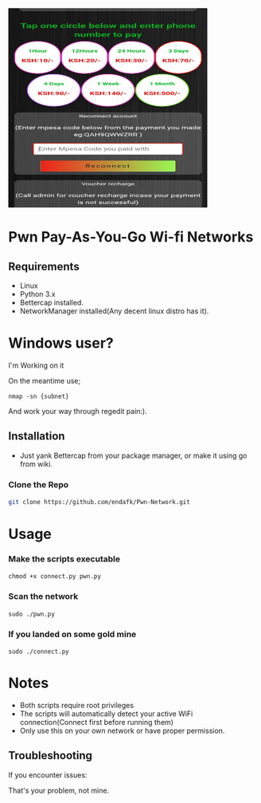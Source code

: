 <img src="mac-bypass.jpg" width="400" height="400"/>



# Pwn Pay-As-You-Go Wi-fi Networks 

## Requirements
- Linux
- Python 3.x
- Bettercap installed.
- NetworkManager installed(Any decent linux distro has it).

# Windows user?

I'm Working on it

On the meantime use;
```
nmap -sn {subnet}
```
And work your way through regedit pain:).

## Installation
- Just yank Bettercap from your package manager, or make it using go from wiki.
### Clone the Repo
```bash
git clone https://github.com/endafk/Pwn-Network.git
```

# Usage

### Make the scripts executable

```
chmod +x connect.py pwn.py
```
### Scan the network

```
sudo ./pwn.py
```

### If you landed on some gold mine
```
sudo ./connect.py
```

# Notes

- Both scripts require root privileges
- The scripts will automatically detect your active WiFi connection(Connect first before running them)
- Only use this on your own network or have proper permission.

## Troubleshooting

If you encounter issues:

That's your problem, not mine.



